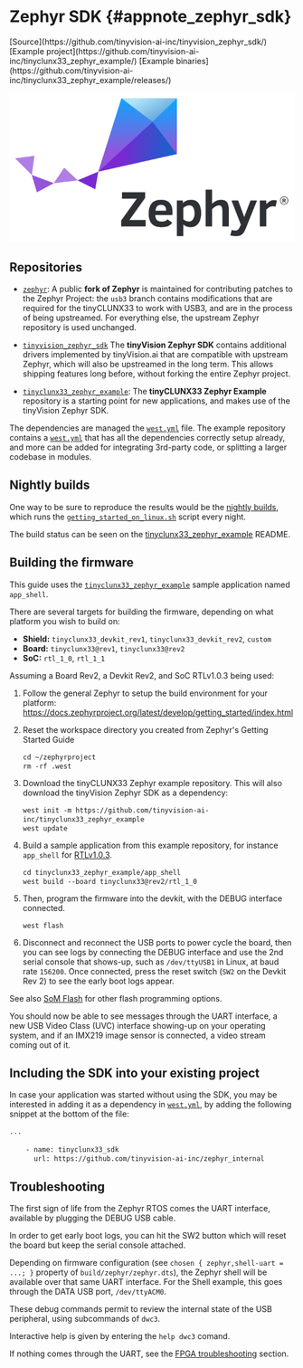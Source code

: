 # Zephyr SDK {#appnote_zephyr_sdk}

<div class="grid">
[Source](https://github.com/tinyvision-ai-inc/tinyvision_zephyr_sdk/)
[Example project](https://github.com/tinyvision-ai-inc/tinyclunx33_zephyr_example/)
[Example binaries](https://github.com/tinyvision-ai-inc/tinyclunx33_zephyr_example/releases/)
</div>

![](images/zephyr.png)


## Repositories

- [`zephyr`](https://github.com/tinyvision-ai-inc/zephyr):
  A public **fork of Zephyr** is maintained for contributing patches to the Zephyr Project: the
  `usb3` branch contains modifications that are required for the tinyCLUNX33 to work with USB3,
  and are in the process of being upstreamed.
  For everything else, the upstream Zephyr repository is used unchanged.

- [`tinyvision_zephyr_sdk`](https://github.com/tinyvision-ai-inc/tinyvision_zephyr_sdk)
  The **tinyVision Zephyr SDK** contains additional drivers implemented by tinyVision.ai
  that are compatible with upstream Zephyr, which will also be upstreamed in the long term.
  This allows shipping features long before, without forking the entire Zephyr project.

- [`tinyclunx33_zephyr_example`](https://github.com/tinyvision-ai-inc/tinyclunx33_zephyr_example):
  The **tinyCLUNX33 Zephyr Example** repository is a starting point for new applications,
  and  makes use of the tinyVision Zephyr SDK.

The dependencies are managed the
[`west.yml`](https://github.com/tinyvision-ai-inc/tinyclunx33_zephyr_example/blob/main/west.yml)
file.
The example repository contains a
[`west.yml`](https://github.com/tinyvision-ai-inc/tinyclunx33_zephyr_example/blob/main/west.yml)
that has all the dependencies correctly setup already,
and more can be added for integrating 3rd-party code, or splitting a larger codebase in modules.


## Nightly builds

One way to be sure to reproduce the results would be the
[nightly builds](https://github.com/tinyvision-ai-inc/tinyclunx33_zephyr_example/actions/workflows/getting_started_on_linux.yml),
which runs the
[`getting_started_on_linux.sh`](https://github.com/tinyvision-ai-inc/tinyclunx33_zephyr_example/blob/main/getting_started_on_linux.sh)
script every night.

The build status can be seen on the
[tinyclunx33_zephyr_example](https://github.com/tinyvision-ai-inc/tinyclunx33_zephyr_example/tree/main?tab=readme-ov-file#tinyclunx33-zephyr-example)
README.


## Building the firmware

This guide uses the
[`tinyclunx33_zephyr_example`](https://github.com/tinyvision-ai-inc/tinyclunx33_zephyr_example)
sample application named `app_shell`.

There are several targets for building the firmware, depending on what platform you wish to build on:

* **Shield:** `tinyclunx33_devkit_rev1`, `tinyclunx33_devkit_rev2`, `custom`
* **Board:** `tinyclunx33@rev1`, `tinyclunx33@rev2`
* **SoC:** `rtl_1_0`, `rtl_1_1`

Assuming a Board Rev2, a Devkit Rev2, and SoC RTLv1.0.3 being used:

1. Follow the general Zephyr to setup the build environment for your platform:
   <https://docs.zephyrproject.org/latest/develop/getting_started/index.html>

2. Reset the workspace directory you created from Zephyr's Getting Started Guide
   ```
   cd ~/zephyrproject
   rm -rf .west
   ```

3. Download the tinyCLUNX33 Zephyr example repository.
   This will also download the tinyVision Zephyr SDK as a dependency:
   ```
   west init -m https://github.com/tinyvision-ai-inc/tinyclunx33_zephyr_example
   west update
   ```

4. Build a sample application from this example repository, for instance `app_shell` for
   [RTLv1.0.3](https://github.com/tinyvision-ai-inc/tinyclunx33_public/releases/tag/rtl_1_0_3).
   ```
   cd tinyclunx33_zephyr_example/app_shell
   west build --board tinyclunx33@rev2/rtl_1_0
   ```

5. Then, program the firmware into the devkit, with the DEBUG interface connected.
   ```
   west flash
   ```

6. Disconnect and reconnect the USB ports to power cycle the board, then you can see
   logs by connecting the DEBUG interface and use the 2nd serial console that shows-up,
   such as `/dev/ttyUSB1` in Linux, at baud rate `156200`. Once connected, press the reset
   switch (`SW2` on the Devkit Rev 2) to see the early boot logs appear.

See also [SoM Flash](som_flash.md) for other flash programming options.

You should now be able to see messages through the UART interface,
a new USB Video Class (UVC) interface showing-up on your operating system,
and if an IMX219 image sensor is connected, a video stream coming out of it.


## Including the SDK into your existing project

In case your application was started without using the SDK, you may be interested in adding it as a dependency in
[`west.yml`](https://github.com/tinyvision-ai-inc/tinyclunx33_zephyr_example/blob/main/west.yml),
by adding the following snippet at the bottom of the file:

```
...

    - name: tinyclunx33_sdk
      url: https://github.com/tinyvision-ai-inc/zephyr_internal
```


## Troubleshooting

The first sign of life from the Zephyr RTOS comes the UART interface, available by plugging the DEBUG USB cable.

In order to get early boot logs, you can hit the SW2 button which will reset the board but keep the serial console attached.

Depending on firmware configuration (see `chosen { zephyr,shell-uart = ...; }` property of `build/zephyr/zephyr.dts`),
the Zephyr shell will be available over that same UART interface.
For the Shell example, this goes through the DATA USB port, `/dev/ttyACM0`.

These debug commands permit to review the internal state of the USB peripheral, using subcommands of `dwc3`.

Interactive help is given by entering the `help dwc3` comand.

If nothing comes through the UART, see the
[FPGA troubleshooting](https://tinyclunx33.tinyvision.ai/som_fpga.html#autotoc_md67)
section.
